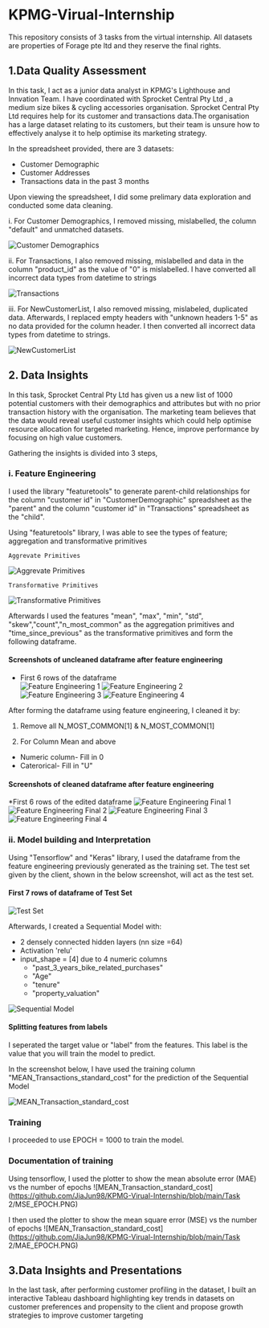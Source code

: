 # KPMG-Virual-Internship
This repository consists of 3 tasks from the virtual internship. 
All datasets are properties of Forage pte ltd and they reserve the final rights.

## 1.Data Quality Assessment

In this task, I act as a junior data analyst in KPMG's Lighthouse and Innvation Team. I have coordinated with Sprocket Central Pty Ltd , a medium size bikes & cycling accessories organisation. Sprocket Central Pty Ltd requires help for its customer and transactions data.The organisation has a large dataset relating to its customers, but their team is unsure how to effectively analyse it to help optimise its marketing strategy. 

In the spreadsheet provided, there are 3 datasets:
 * Customer Demographic 
 * Customer Addresses
 * Transactions data in the past 3 months
 
Upon viewing the spreadsheet, I did some prelimary data exploration and conducted some data cleaning.

i. For Customer Demographics, I removed missing, mislabelled, the column "default" and unmatched datasets.
   
   ![Customer Demographics](https://github.com/JiaJun98/KPMG-Virual-Internship/blob/main/Task%201/Task1_Pic1.PNG)
   
ii. For Transactions, I also removed missing, mislabelled and data in the column "product_id" as the value of "0" is mislabelled. I have converted all incorrect data types from datetime to strings
    
   ![Transactions](https://github.com/JiaJun98/KPMG-Virual-Internship/blob/main/Task%201/Task1_Pic2.PNG)
    
iii. For NewCustomerList, I also removed missing, mislabeled, duplicated data. Afterwards, I replaced empty headers with "unknown headers 1-5" as no data provided      for the column header. I then converted all incorrect data types from datetime to strings. 

   ![NewCustomerList](https://github.com/JiaJun98/KPMG-Virual-Internship/blob/main/Task%201/Task1_Pic3.PNG)

 
   
## 2. Data Insights 

In this task, Sprocket Central Pty Ltd has given us a new list of 1000 potential customers with their demographics and attributes but with no prior transaction history with the organisation. The marketing team believes that the data would reveal useful customer insights which could help optimise resource allocation for targeted marketing. Hence, improve performance by focusing on high value customers.

Gathering the insights is divided into 3 steps,

   ### i. Feature Engineering
I used the library "featuretools" to generate parent-child relationships for the column "customer id" in "CustomerDemographic" spreadsheet as the "parent" and the column "customer id" in "Transactions" spreadsheet as the "child".
       
Using "featuretools" library, I was able to see the types of feature; aggregation and transformative primitives
       
    Aggrevate Primitives
  ![Aggrevate Primitives](https://github.com/JiaJun98/KPMG-Virual-Internship/blob/main/Task%202/aggregate_primitive.PNG)
 
    Transformative Primitives
  ![Transformative Primitives](https://github.com/JiaJun98/KPMG-Virual-Internship/blob/main/Task%202/transformative_primitive.PNG)
   
       
Afterwards I used the features "mean", "max", "min", "std", "skew","count","n_most_common" as the aggregation primitives and "time_since_previous" as the transformative primitives and form the following dataframe.
  
  #### Screenshots of uncleaned dataframe after feature engineering
   * First 6 rows of the dataframe  
   ![Feature Engineering 1](https://github.com/JiaJun98/KPMG-Virual-Internship/blob/main/Task%202/Ft_final(1).PNG)
   ![Feature Engineering 2](https://github.com/JiaJun98/KPMG-Virual-Internship/blob/main/Task%202/Ft_final(2).PNG)
   ![Feature Engineering 3](https://github.com/JiaJun98/KPMG-Virual-Internship/blob/main/Task%202/Ft_final(3).PNG)
   ![Feature Engineering 4](https://github.com/JiaJun98/KPMG-Virual-Internship/blob/main/Task%202/Ft_final(4).PNG)
  
  
  After forming the dataframe using feature engineering, I cleaned it by:

  1) Remove all N_MOST_COMMON[1] & N_MOST_COMMON[1]

  2) For Column Mean and above

   * Numeric column- Fill in 0
   * Caterorical- Fill in "U"
   
   #### Screenshots of cleaned  dataframe after feature engineering
   *First 6 rows of the edited dataframe
   ![Feature Engineering Final 1](https://github.com/JiaJun98/KPMG-Virual-Internship/blob/main/Task%202/Ft_edited(1).PNG)
   ![Feature Engineering Final 2](https://github.com/JiaJun98/KPMG-Virual-Internship/blob/main/Task%202/Ft_edited(2).PNG)
   ![Feature Engineering Final 3](https://github.com/JiaJun98/KPMG-Virual-Internship/blob/main/Task%202/Ft_edited(3).PNG)
   ![Feature Engineering Final 4](https://github.com/JiaJun98/KPMG-Virual-Internship/blob/main/Task%202/Ft_edited(4).PNG)
  
   ### ii. Model building and Interpretation
   
   Using "Tensorflow" and "Keras" library, I used the dataframe from the feature engineering previously generated as the training set.
   The test set given by the client, shown in the below screenshot, will act as the test set.
   
   #### First 7 rows of dataframe of Test Set 
   ![Test Set](https://github.com/JiaJun98/KPMG-Virual-Internship/blob/main/Task%202/Test_set.PNG)

   Afterwards, I created a Sequential Model with: 
   * 2 densely connected hidden layers (nn size =64)
   * Activation 'relu'
   * input_shape = [4] due to 4 numeric columns 
      * "past_3_years_bike_related_purchases"
      * "Age"
      * "tenure"
      * "property_valuation"
      
 ![Sequential Model](https://github.com/JiaJun98/KPMG-Virual-Internship/blob/main/Task%202/Sequential_Model.PNG)
 
   #### Splitting features from labels
   I seperated the target value or "label" from the features. This label is the value that you will train the model to predict.
   
   In the screenshot below, I have used the training column "MEAN_Transactions_standard_cost" for the prediction of the Sequential Model
   
   ![MEAN_Transaction_standard_cost](https://github.com/JiaJun98/KPMG-Virual-Internship/blob/main/Task%202/Split_features.PNG)
   
   ### Training
   I proceeded to use EPOCH = 1000 to train the model.
   
   ### Documentation of training
   Using tensorflow, I used the plotter to show the mean absolute error (MAE) vs the number of epochs
   ![MEAN_Transaction_standard_cost](https://github.com/JiaJun98/KPMG-Virual-Internship/blob/main/Task 2/MSE_EPOCH.PNG)
  
   I then used the plotter to show the mean square error (MSE) vs the number of epochs
   ![MEAN_Transaction_standard_cost](https://github.com/JiaJun98/KPMG-Virual-Internship/blob/main/Task 2/MAE_EPOCH.PNG)
  
   
   


## 3.Data Insights and Presentations

In the last task, after performing customer profiling in the dataset, I built an interactive Tableau dashboard highlighting key trends in datasets on customer preferences and propensity to the client and propose growth strategies to improve customer targeting
